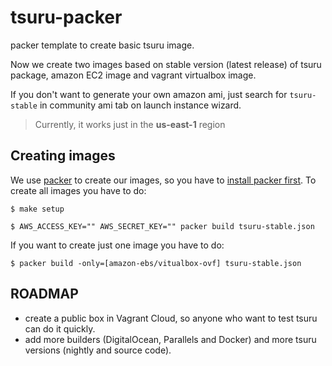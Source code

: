 # tsuru-packer
packer template to create basic tsuru image.

Now we create two images based on stable version (latest release) of
tsuru package, amazon EC2 image and vagrant virtualbox image.

If you don't want to generate your own amazon ami,
just search for `tsuru-stable` in community ami tab on launch instance wizard.

> Currently, it works just in the **us-east-1** region

## Creating images

We use [packer](https://packer.io) to create our images, so you have to
[install packer first](https://packer.io/intro/getting-started/setup.html).
To create all images you have to do:

```
$ make setup
```

```
$ AWS_ACCESS_KEY="" AWS_SECRET_KEY="" packer build tsuru-stable.json
```

If you want to create just one image you have to do:

```
$ packer build -only=[amazon-ebs/vitualbox-ovf] tsuru-stable.json
```

## ROADMAP

* create a public box in Vagrant Cloud, so anyone who want to test tsuru can do
  it quickly.
* add more builders (DigitalOcean, Parallels and Docker) and more tsuru
  versions (nightly and source code).
